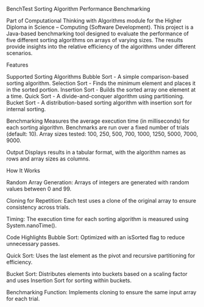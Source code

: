 BenchTest Sorting Algorithm Performance Benchmarking

Part of Computational Thinking with Algorithms module for the Higher Diploma in Science – Computing (Software Development). 
This project is a Java-based benchmarking tool designed to evaluate the performance of five different sorting algorithms on arrays of varying sizes.
The results provide insights into the relative efficiency of the algorithms under different scenarios.

Features

Supported Sorting Algorithms
Bubble Sort - A simple comparison-based sorting algorithm.
Selection Sort - Finds the minimum element and places it in the sorted portion.
Insertion Sort - Builds the sorted array one element at a time.
Quick Sort - A divide-and-conquer algorithm using partitioning.
Bucket Sort - A distribution-based sorting algorithm with insertion sort for internal sorting.

Benchmarking
Measures the average execution time (in milliseconds) for each sorting algorithm.
Benchmarks are run over a fixed number of trials (default: 10).
Array sizes tested: 100, 250, 500, 700, 1000, 1250, 5000, 7000, 9000.

Output
Displays results in a tabular format, with the algorithm names as rows and array sizes as columns.


How It Works

Random Array Generation:
Arrays of integers are generated with random values between 0 and 99.

Cloning for Repetition:
Each test uses a clone of the original array to ensure consistency across trials.

Timing:
The execution time for each sorting algorithm is measured using System.nanoTime().



Code Highlights
Bubble Sort:
Optimized with an isSorted flag to reduce unnecessary passes.

Quick Sort:
Uses the last element as the pivot and recursive partitioning for efficiency.

Bucket Sort:
Distributes elements into buckets based on a scaling factor and uses Insertion Sort for sorting within buckets.

Benchmarking Function:
Implements cloning to ensure the same input array for each trial.
